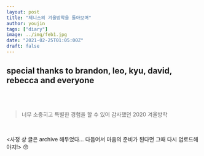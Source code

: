 ```yaml
---
layout: post
title: "제니스의 겨울방학을 돌아보며"
author: youjin
tags: ["diary"]
image: ../img/feb1.jpg
date: "2021-02-25T01:05:00Z"
draft: false
---
```



## special thanks to brandon, leo, kyu, david, rebecca and everyone
<br><br>

> 너무 소중히고 특별한 경험을 할 수 있어 감사했던 2020 겨울방학

<br>

<사정 상 글은 archive 해두었다... 다듬어서 마음의 준비가 된다면 그때 다시 업로드해야지!> :kissing_smiling_eyes:

<br>
